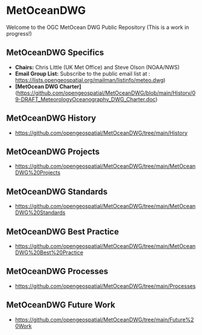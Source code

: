 # MetOceanDWG

Welcome to the OGC MetOcean DWG Public Repository (This is a work in progress!)

## MetOceanDWG Specifics

  - **Chairs:** Chris Little (UK Met Office) and Steve Olson (NOAA/NWS)
  - **Email Group List:** Subscribe to the public email list at : https://lists.opengeospatial.org/mailman/listinfo/meteo.dwg)
  - **[MetOcean DWG Charter]**(https://github.com/opengeospatial/MetOceanDWG/blob/main/History/09-DRAFT_MeteorologyOceanography_DWG_Charter.doc)

## MetOceanDWG History

  - https://github.com/opengeospatial/MetOceanDWG/tree/main/History

## MetOceanDWG Projects

  - https://github.com/opengeospatial/MetOceanDWG/tree/main/MetOceanDWG%20Projects

## MetOceanDWG Standards

  - https://github.com/opengeospatial/MetOceanDWG/tree/main/MetOceanDWG%20Standards

## MetOceanDWG Best Practice

  - https://github.com/opengeospatial/MetOceanDWG/tree/main/MetOceanDWG%20Best%20Practice

## MetOceanDWG Processes

  - https://github.com/opengeospatial/MetOceanDWG/tree/main/Processes

## MetOceanDWG Future Work

  - https://github.com/opengeospatial/MetOceanDWG/tree/main/Future%20Work
